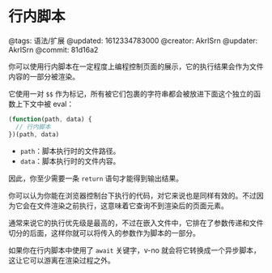 # 行内脚本

@tags: 语法/扩展
@updated: 1612334783000
@creator: AkrISrn
@updater: AkrISrn
@commit: 81d16a2

你可以使用行内脚本在一定程度上编程控制页面的展示，它的执行结果会作为文件内容的一部分被渲染。

它使用一对 `$$` 作为标记，所有被它们包裹的字符串都会被放进下面这个独立的函数上下文中被 eval：

```js
(function(path, data) {
  // 行内脚本
})(path, data)
```

- `path`：脚本执行时的文件路径。
- `data`：脚本执行时的文件内容。

因此，你至少需要一条 `return` 语句才能得到输出结果。

你可以认为你能在浏览器控制台下执行的代码，对它来说也是同样有效的。不过因为它会在文件渲染之前执行，这意味着它查询不到渲染后的页面元素。

通常来说它的执行优先级是最高的，不过在嵌入文件中，它排在了参数传递和文件切分的后面，这样你就可以将传入的参数作为脚本的一部分。

如果你在行内脚本中使用了 `await` 关键字，v-no 就会将它转换成一个异步脚本，这让它可以游离在渲染过程之外。
